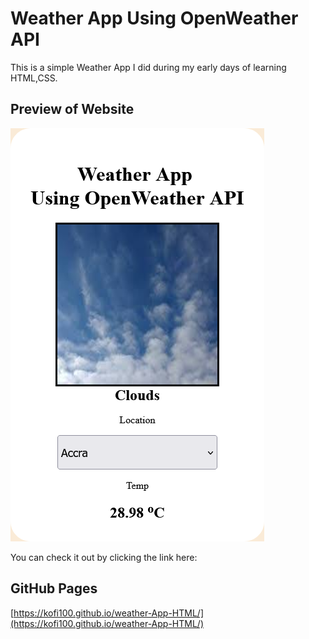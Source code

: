 # Weather App Using OpenWeather API

This is a simple Weather App I did during my early days of learning HTML,CSS.

## Preview of Website

![](./screenshots/screenshot_1.png)

You can check it out by clicking the link here:

## GitHub Pages

[https://kofi100.github.io/weather-App-HTML/](https://kofi100.github.io/weather-App-HTML/)
